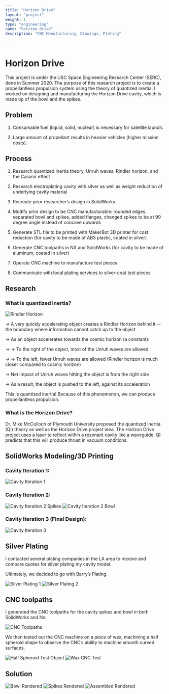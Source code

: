 ```yaml
---
title: "Horizon Drive"
layout: "project"
weight: 1
type: "engineering"
name: "horizon_drive"
description: "CNC Manufacturing, Drawings, Plating"

---
```


# Horizon Drive

This project is under the USC Space Engineering Research Center (SERC), done in Summer 2020. The purpose of this research project is to create a propellantless propulsion system using the theory of quantized inertia. I worked on designing and manufacturing the Horizon Drive cavity, which is made up of the bowl and the spikes.

## Problem

1) Consumable fuel (liquid, solid, nuclear) is necessary for satellite launch.

2) Large amount of propellant results in heavier vehicles (higher mission costs).


## Process

1) Research quantized inertia theory, Unruh waves, Rindler horizon, and the Casimir effect

2) Research electroplating cavity with silver as well as weight reduction of underlying cavity material

3) Recreate prior researcher’s design in SolidWorks

4) Modify prior design to be CNC manufacturable: rounded edges, separated bowl and spikes, added flanges, changed spikes to be at 90 degree angle instead of concave upwards

5) Generate STL file to be printed with MakerBot 3D printer for cost reduction (for cavity to be made of ABS plastic, coated in silver)

6) Generate CNC toolpaths in NX and SolidWorks (for cavity to be made of aluminum, coated in silver)

7) Operate CNC machine to manufacture test pieces

8) Communicate with local plating services to silver-coat test pieces


## Research

### What is quantized inertia?

![Rindler Horizon](/img/rindler.png)


→ A very quickly accelerating object creates a Rindler Horizon behind it -- the boundary where information cannot catch up to the object

→ As an object accelerates towards the cosmic horizon (a constant):

→ → To the right of the object, most of the Unruh waves are allowed

→ → To the left, fewer Unruh waves are allowed (Rindler horizon is much closer compared to cosmic horizon)

→ Net impact of Unruh waves hitting the object is from the right side

→ As a result, the object is pushed to the left, against its acceleration


This is quantized inertia! Because of this phenomenon, we can produce propellantless propulsion.


### What is the Horizon Drive?

Dr. Mike McCulloch of Plymouth University proposed the quantized inertia (QI) theory as well as the Horizon Drive project idea. The Horizon Drive project uses a laser to reflect within a resonant cavity like a waveguide. QI predicts that this will produce thrust in vacuum conditions.


## SolidWorks Modeling/3D Printing


### Cavity Iteration 1:
![Cavity Iteration 1](/img/oldcavity.png)


### Cavity Iteration 2:
![Cavity Iteration 2 Spikes](/img/cavity2spikes.png)
![Cavity Iteration 2 Bowl](/img/cavity2bowl.png)



### Cavity Iteration 3 (Final Design):
![Cavity Iteration 3](/img/cavityfinal.png)


## Silver Plating

I contacted several plating companies in the LA area to receive and compare quotes for silver plating my cavity model.

Ultimately, we decided to go with Barry’s Plating.

![Silver Plating 1](/img/IMG_3671.jpg)
![Silver Plating 2](/img/IMG_3672.jpg)

## CNC toolpaths

I generated the CNC toolpaths for the cavity spikes and bowl in both SolidWorks and Nx:

![CNC Toolpaths](/img/cnc.png)


We then tested out the CNC machine on a piece of wax, machining a half spheroid shape to observe the CNC’s ability to machine smooth curved surfaces.


![Half Spheroid Test Object](/img/halfspheroid.png)
![Wax CNC Test](/img/wax.jpg)

## Solution

![Bowl Rendered](/img/bowlrendered.png)
![Spikes Rendered](/img/spikesrendered.png)
![Assembled Rendered](/img/engineering/horizon_drive/main.png)
